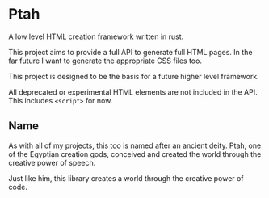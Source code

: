 # Ptah

A low level HTML creation framework written in rust.

This project aims to provide a full API to generate full HTML pages.
In the far future I want to generate the appropriate CSS files too.

This project is designed to be the basis for a future higher level framework.

All deprecated or experimental HTML elements are not included in the API.
This includes `<script>` for now.

## Name

As with all of my projects, this too is named after an ancient deity.
Ptah, one of the Egyptian creation gods, conceived and created the world through the creative power of speech.

Just like him, this library creates a world through the creative power of code.
